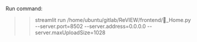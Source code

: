 Run command:

>> streamlit run /home/ubuntu/gitlab/ReVIEW/frontend/🦻_Home.py \
--server.port=8502 --server.address=0.0.0.0 --server.maxUploadSize=1028